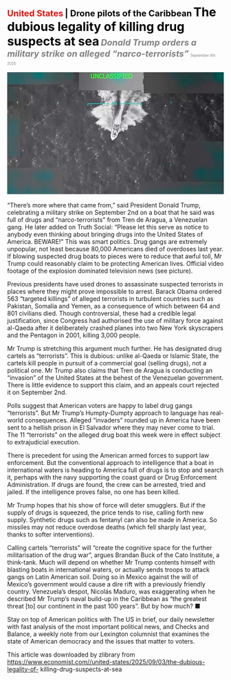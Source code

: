 <span style="color:#E3120B; font-size:14.9pt; font-weight:bold;">United States</span> <span style="color:#000000; font-size:14.9pt; font-weight:bold;">| Drone pilots of the Caribbean</span>
<span style="color:#000000; font-size:21.0pt; font-weight:bold;">The dubious legality of killing drug suspects at sea</span>
<span style="color:#808080; font-size:14.9pt; font-weight:bold; font-style:italic;">Donald Trump orders a military strike on alleged “narco-terrorists”</span>
<span style="color:#808080; font-size:6.2pt;">September 4th 2025</span>

![](../images/017_The_dubious_legality_of_killing_drug_suspects_at_sea/p0077_img01.jpeg)

“There’s more where that came from,” said President Donald Trump, celebrating a military strike on September 2nd on a boat that he said was full of drugs and “narco-terrorists” from Tren de Aragua, a Venezuelan gang. He later added on Truth Social: “Please let this serve as notice to anybody even thinking about bringing drugs into the United States of America. BEWARE!” This was smart politics. Drug gangs are extremely unpopular, not least because 80,000 Americans died of overdoses last year. If blowing suspected drug boats to pieces were to reduce that awful toll, Mr Trump could reasonably claim to be protecting American lives. Official video footage of the explosion dominated television news (see picture).

Previous presidents have used drones to assassinate suspected terrorists in places where they might prove impossible to arrest. Barack Obama ordered 563 “targeted killings” of alleged terrorists in turbulent countries such as Pakistan, Somalia and Yemen, as a consequence of which between 64 and 801 civilians died. Though controversial, these had a credible legal justification, since Congress had authorised the use of military force against al-Qaeda after it deliberately crashed planes into two New York skyscrapers and the Pentagon in 2001, killing 3,000 people.

Mr Trump is stretching this argument much further. He has designated drug cartels as “terrorists”. This is dubious: unlike al-Qaeda or Islamic State, the cartels kill people in pursuit of a commercial goal (selling drugs), not a political one. Mr Trump also claims that Tren de Aragua is conducting an “invasion” of the United States at the behest of the Venezuelan government. There is little evidence to support this claim, and an appeals court rejected it on September 2nd.

Polls suggest that American voters are happy to label drug gangs “terrorists”. But Mr Trump’s Humpty-Dumpty approach to language has real-world consequences. Alleged “invaders” rounded up in America have been sent to a hellish prison in El Salvador where they may never come to trial. The 11 “terrorists” on the alleged drug boat this week were in effect subject to extrajudicial execution.

There is precedent for using the American armed forces to support law enforcement. But the conventional approach to intelligence that a boat in international waters is heading to America full of drugs is to stop and search it, perhaps with the navy supporting the coast guard or Drug Enforcement Administration. If drugs are found, the crew can be arrested, tried and jailed. If the intelligence proves false, no one has been killed.

Mr Trump hopes that his show of force will deter smugglers. But if the supply of drugs is squeezed, the price tends to rise, calling forth new supply. Synthetic drugs such as fentanyl can also be made in America. So missiles may not reduce overdose deaths (which fell sharply last year, thanks to softer interventions).

Calling cartels “terrorists” will “create the cognitive space for the further militarisation of the drug war”, argues Brandan Buck of the Cato Institute, a think-tank. Much will depend on whether Mr Trump contents himself with blasting boats in international waters, or actually sends troops to attack gangs on Latin American soil. Doing so in Mexico against the will of Mexico’s government would cause a dire rift with a previously friendly country. Venezuela’s despot, Nicolás Maduro, was exaggerating when he described Mr Trump’s naval build-up in the Caribbean as “the greatest threat [to] our continent in the past 100 years”. But by how much? ■

Stay on top of American politics with The US in brief, our daily newsletter with fast analysis of the most important political news, and Checks and Balance, a weekly note from our Lexington columnist that examines the state of American democracy and the issues that matter to voters.

This article was downloaded by zlibrary from https://www.economist.com//united-states/2025/09/03/the-dubious-legality-of- killing-drug-suspects-at-sea
